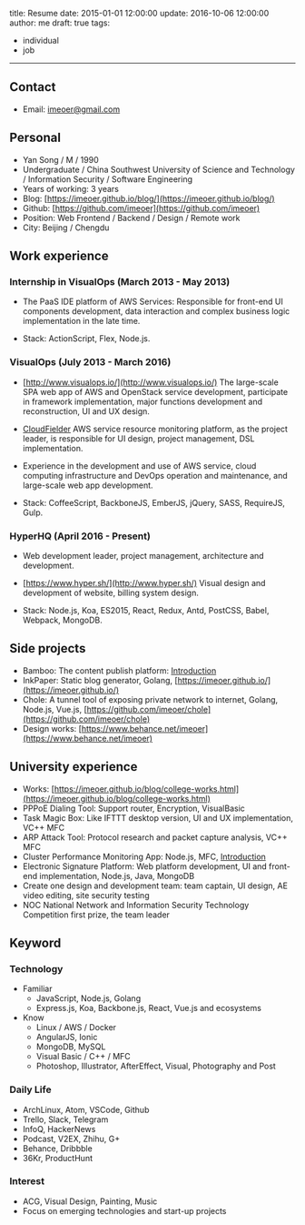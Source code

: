 title: Resume
date: 2015-01-01 12:00:00
update: 2016-10-06 12:00:00
author: me
draft: true
tags:
  - individual
  - job
---

## Contact

- Email: [imeoer@gmail.com](imeoer@gmail.com)

## Personal

- Yan Song / M / 1990
- Undergraduate / China Southwest University of Science and Technology / Information Security / Software Engineering
- Years of working: 3 years
- Blog: [https://imeoer.github.io/blog/](https://imeoer.github.io/blog/)
- Github: [https://github.com/imeoer](https://github.com/imeoer)
- Position: Web Frontend / Backend / Design / Remote work
- City: Beijing / Chengdu

## Work experience

### Internship in VisualOps (March 2013 - May 2013)

- The PaaS IDE platform of AWS Services:  Responsible for front-end UI components development, data interaction and complex business logic implementation in the late time.

- Stack: ActionScript, Flex, Node.js.

### VisualOps (July 2013 - March 2016)

- [http://www.visualops.io/](http://www.visualops.io/) The large-scale SPA web app of AWS and OpenStack service development, participate in framework implementation, major functions development and reconstruction, UI and UX design.

- [CloudFielder](https://www.behance.net/gallery/43178375/Cloud-Fielder-Website) AWS service resource monitoring platform, as the project leader, is responsible for UI design, project management, DSL implementation.

- Experience in the development and use of AWS service, cloud computing infrastructure and DevOps operation and maintenance, and large-scale web app development.

- Stack: CoffeeScript, BackboneJS, EmberJS, jQuery, SASS, RequireJS, Gulp.

### HyperHQ (April 2016 - Present)

- Web development leader, project management, architecture and development.

- [https://www.hyper.sh/](http://www.hyper.sh/) Visual design and development of website, billing system design.

- Stack: Node.js, Koa, ES2015, React, Redux, Antd, PostCSS, Babel, Webpack, MongoDB.

## Side projects

- Bamboo: The content publish platform: [Introduction](https://imeoer.github.io/blog/inkpaper-project.html)
- InkPaper: Static blog generator, Golang, [https://imeoer.github.io/](https://imeoer.github.io/)
- Chole: A tunnel tool of exposing private network to internet, Golang, Node.js, Vue.js, [https://github.com/imeoer/chole](https://github.com/imeoer/chole)
- Design works: [https://www.behance.net/imeoer](https://www.behance.net/imeoer)

## University experience

- Works: [https://imeoer.github.io/blog/college-works.html](https://imeoer.github.io/blog/college-works.html)
- PPPoE Dialing Tool: Support router, Encryption, VisualBasic
- Task Magic Box: Like IFTTT desktop version, UI and UX implementation, VC++ MFC
- ARP Attack Tool: Protocol research and packet capture analysis, VC++ MFC
- Cluster Performance Monitoring App: Node.js, MFC, [Introduction](https://drive.google.com/file/d/0B8W2neTuEiYGZDVfN1NxVE5sWTQ/view)
- Electronic Signature Platform: Web platform development, UI and front-end implementation, Node.js, Java, MongoDB
- Create one design and development team: team captain, UI design, AE video editing, site security testing
- NOC National Network and Information Security Technology Competition first prize, the team leader

## Keyword

### Technology

- Familiar
  - JavaScript, Node.js, Golang
  - Express.js, Koa, Backbone.js, React, Vue.js and ecosystems
- Know
  - Linux / AWS / Docker
  - AngularJS, Ionic
  - MongoDB, MySQL
  - Visual Basic / C++ / MFC
  - Photoshop, Illustrator, AfterEffect, Visual, Photography and Post

### Daily Life

- ArchLinux, Atom, VSCode, Github
- Trello, Slack, Telegram
- InfoQ, HackerNews
- Podcast, V2EX, Zhihu, G+
- Behance, Dribbble
- 36Kr, ProductHunt

### Interest

- ACG, Visual Design, Painting, Music
- Focus on emerging technologies and start-up projects
